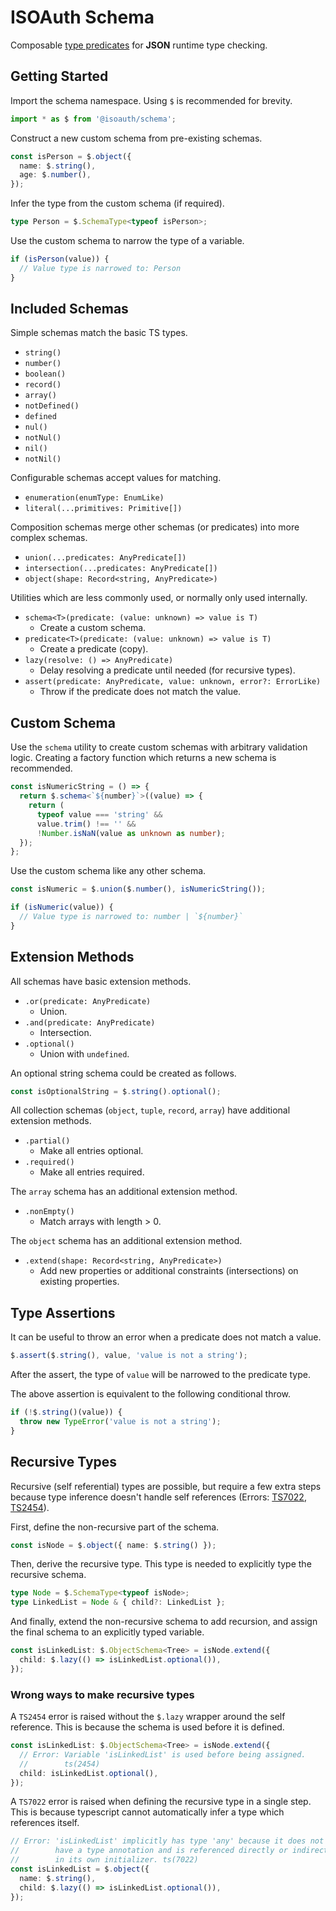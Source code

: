 # ISOAuth Schema

Composable [type predicates](https://www.typescriptlang.org/docs/handbook/2/narrowing.html#using-type-predicates) for **JSON** runtime type checking.

## Getting Started

Import the schema namespace. Using `$` is recommended for brevity.

```ts
import * as $ from '@isoauth/schema';
```

Construct a new custom schema from pre-existing schemas.

```ts
const isPerson = $.object({
  name: $.string(),
  age: $.number(),
});
```

Infer the type from the custom schema (if required).

```ts
type Person = $.SchemaType<typeof isPerson>;
```

Use the custom schema to narrow the type of a variable.

```ts
if (isPerson(value)) {
  // Value type is narrowed to: Person
}
```

## Included Schemas

Simple schemas match the basic TS types.

- `string()`
- `number()`
- `boolean()`
- `record()`
- `array()`
- `notDefined()`
- `defined`
- `nul()`
- `notNul()`
- `nil()`
- `notNil()`

Configurable schemas accept values for matching.

- `enumeration(enumType: EnumLike)`
- `literal(...primitives: Primitive[])`

Composition schemas merge other schemas (or predicates) into more complex schemas.

- `union(...predicates: AnyPredicate[])`
- `intersection(...predicates: AnyPredicate[])`
- `object(shape: Record<string, AnyPredicate>)`

Utilities which are less commonly used, or normally only used internally.

- `schema<T>(predicate: (value: unknown) => value is T)`
  - Create a custom schema.
- `predicate<T>(predicate: (value: unknown) => value is T)`
  - Create a predicate (copy).
- `lazy(resolve: () => AnyPredicate)`
  - Delay resolving a predicate until needed (for recursive types).
- `assert(predicate: AnyPredicate, value: unknown, error?: ErrorLike)`
  - Throw if the predicate does not match the value.

## Custom Schema

Use the `schema` utility to create custom schemas with arbitrary validation logic. Creating a factory function which returns a new schema is recommended.

```ts
const isNumericString = () => {
  return $.schema<`${number}`>((value) => {
    return (
      typeof value === 'string' &&
      value.trim() !== '' &&
      !Number.isNaN(value as unknown as number);
  });
};
```

Use the custom schema like any other schema.

```ts
const isNumeric = $.union($.number(), isNumericString());

if (isNumeric(value)) {
  // Value type is narrowed to: number | `${number}`
}
```

## Extension Methods

All schemas have basic extension methods.

- `.or(predicate: AnyPredicate)`
  - Union.
- `.and(predicate: AnyPredicate)`
  - Intersection.
- `.optional()`
  - Union with `undefined`.

An optional string schema could be created as follows.

```ts
const isOptionalString = $.string().optional();
```

All collection schemas (`object`, `tuple`, `record`, `array`) have additional extension methods.

- `.partial()`
  - Make all entries optional.
- `.required()`
  - Make all entries required.

The `array` schema has an additional extension method.

- `.nonEmpty()`
  - Match arrays with length > 0.

The `object` schema has an additional extension method.

- `.extend(shape: Record<string, AnyPredicate>)`
  - Add new properties or additional constraints (intersections) on existing properties.

## Type Assertions

It can be useful to throw an error when a predicate does not match a value.

```ts
$.assert($.string(), value, 'value is not a string');
```

After the assert, the type of `value` will be narrowed to the predicate type.

The above assertion is equivalent to the following conditional throw.

```ts
if (!$.string()(value)) {
  throw new TypeError('value is not a string');
}
```

## Recursive Types

Recursive (self referential) types are possible, but require a few extra steps because type inference doesn't handle self references (Errors: [TS7022](https://github.com/microsoft/TypeScript/blob/v4.9.5/src/compiler/diagnosticMessages.json#L6108), [TS2454](https://github.com/microsoft/TypeScript/blob/v4.9.5/src/compiler/diagnosticMessages.json#L2193)).

First, define the non-recursive part of the schema.

```ts
const isNode = $.object({ name: $.string() });
```

Then, derive the recursive type. This type is needed to explicitly type the recursive schema.

```ts
type Node = $.SchemaType<typeof isNode>;
type LinkedList = Node & { child?: LinkedList };
```

And finally, extend the non-recursive schema to add recursion, and assign the final schema to an explicitly typed variable.

```ts
const isLinkedList: $.ObjectSchema<Tree> = isNode.extend({
  child: $.lazy(() => isLinkedList.optional()),
});
```

### Wrong ways to make recursive types

A `TS2454` error is raised without the `$.lazy` wrapper around the self reference. This is because the schema is used before it is defined.

```ts
const isLinkedList: $.ObjectSchema<Tree> = isNode.extend({
  // Error: Variable 'isLinkedList' is used before being assigned.
  //        ts(2454)
  child: isLinkedList.optional(),
});
```

A `TS7022` error is raised when defining the recursive type in a single step. This is because typescript cannot automatically infer a type which references itself.

```ts
// Error: 'isLinkedList' implicitly has type 'any' because it does not
//        have a type annotation and is referenced directly or indirectly
//        in its own initializer. ts(7022)
const isLinkedList = $.object({
  name: $.string(),
  child: $.lazy(() => isLinkedList.optional()),
});
```
